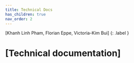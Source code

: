```yaml
---
title: Technical Docs
has_children: true
nav_order: 2
---
```


[Khanh Linh Pham, Florian Eppe, Victoria-Kim Bui]
{: .label }

# [Technical documentation]
